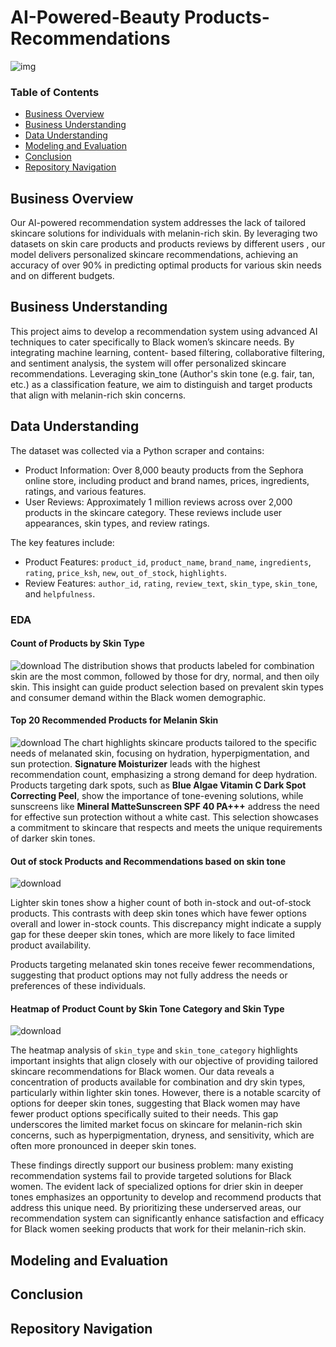 # AI-Powered-Beauty Products-Recommendations
![img](https://github.com/user-attachments/assets/2403184a-4433-4f48-a1cc-45f9bb197db6)

### Table of Contents

- [Business Overview](#business-overview)
- [Business Understanding](#business-understanding)
- [Data Understanding](#data-understanding)
- [Modeling and Evaluation](#modeling-and-evaluation)
- [Conclusion](#conclusion)
- [Repository Navigation](#repository-navigation)

## Business Overview

Our AI-powered recommendation system addresses the lack of tailored skincare solutions for individuals with melanin-rich skin. By leveraging two datasets on skin care products and products reviews by different users , our model delivers personalized skincare recommendations, achieving an accuracy of over 90% in predicting optimal products for various skin needs and on different budgets.

## Business Understanding

This project aims to develop a recommendation system using advanced AI techniques to cater specifically to Black women’s skincare needs. By integrating machine learning, content- based filtering, collaborative filtering, and sentiment analysis, the system will offer personalized skincare recommendations. Leveraging skin_tone (Author's skin tone (e.g. fair, tan, etc.) as a classification feature, we aim to distinguish and target products that align with melanin-rich skin concerns.

## Data Understanding

The dataset was collected via a Python scraper and contains:
- Product Information: Over 8,000 beauty products from the Sephora online store, including product and brand names, prices, ingredients, ratings, and various features. 
- User Reviews: Approximately 1 million reviews across over 2,000 products in the skincare category. These reviews include user appearances, skin types, and review ratings.

The key features include:
- Product Features: `product_id`, `product_name`, `brand_name`, `ingredients`, `rating`, `price_ksh`, `new`, `out_of_stock`, `highlights`. 
- Review Features: `author_id`, `rating`, `review_text`, `skin_type`, `skin_tone`, and
`helpfulness`.


### EDA

#### Count of Products by Skin Type
![download](https://github.com/user-attachments/assets/afdbd9db-19a8-44db-803a-5741efe0c067)
The distribution shows that products labeled for combination skin are the most common, followed by those for dry, normal, and then oily skin. This insight can guide product selection based on prevalent skin types and consumer demand within the Black women demographic.

#### Top 20 Recommended Products for Melanin Skin

![download](https://github.com/user-attachments/assets/8946f8fa-8448-4107-a84e-03e661bd4b6c)
The chart highlights skincare products tailored to the specific needs of melanated skin, focusing on hydration, hyperpigmentation, and sun protection. **Signature Moisturizer** leads with the highest recommendation count, emphasizing a strong demand for deep hydration. Products targeting dark spots, such as **Blue Algae Vitamin C Dark Spot Correcting Peel**, show the importance of tone-evening solutions, while sunscreens like **Mineral MatteSunscreen SPF 40 PA+++** address the need for effective sun protection without a white cast. This selection showcases a commitment to skincare that respects and meets the unique requirements of darker skin tones.

#### Out of stock Products and Recommendations based on skin tone

![download](https://github.com/user-attachments/assets/292c819f-04f0-44fa-b1c2-851bdb099e33)

Lighter skin tones show a higher count of both in-stock and out-of-stock products. This contrasts with deep skin tones which have fewer options overall and lower in-stock counts. This discrepancy might indicate a supply gap for these deeper skin tones, which are more likely to face limited product availability.

Products targeting melanated skin tones receive fewer recommendations, suggesting that product options may not fully address the needs or preferences of these individuals.

#### Heatmap of Product Count by Skin Tone Category and Skin Type
![download](https://github.com/user-attachments/assets/85e65e5a-60de-4f85-8d36-bbc1aa258743)

The heatmap analysis of `skin_type` and `skin_tone_category` highlights important insights that align closely with our objective of providing tailored skincare recommendations for Black women. Our data reveals a concentration of products available for combination and dry skin types, particularly within lighter skin tones. However, there is a notable scarcity of options for deeper skin tones, suggesting that Black women may have fewer product options specifically suited to their needs. This gap underscores the limited market focus on skincare for melanin-rich skin concerns, such as hyperpigmentation, dryness, and sensitivity, which are often more pronounced in deeper skin tones.

These findings directly support our business problem: many existing recommendation systems fail to provide targeted solutions for Black women. The evident lack of specialized options for drier skin in deeper tones emphasizes an opportunity to develop and recommend products that address this unique need. By prioritizing these underserved areas, our recommendation system can significantly enhance satisfaction and efficacy for Black women seeking products that work for their melanin-rich skin.

## Modeling and Evaluation


## Conclusion

## Repository Navigation

